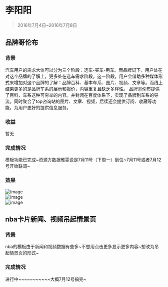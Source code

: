 # 李阳阳

> 2016年7月4日~2016年7月8日

## 品牌哥伦布

### 背景

汽车用户的需求大体可以分为三个阶段：选车-买车-用车。而品牌词下，用户处在对这个品牌的了解上，更多处在选车需求阶段。这一阶段，用户会借助多种媒体形式来增加对这个品牌的了解：品牌百科、基本车系、图片、视频、文章等。而线上结果更多的是品牌车系的展示和报价，内容重复且缺乏多样性。
品牌哥伦布提供了百科、车系这种可穷举的内容。并封闭在百度体系下，实现了品牌到车系的导流。同时聚合了top咨询站的图片、文章、视频，后续还会提供订阅、收藏等功能，为用户更好的提供信息服务。

### 收益

暂无

### 完成情况

模板功能已完成~资源方数据雅雯说是7月11号（下周一）到位~7月11号或者7月12号开始联调~


### 效果

![image](http://gitlab.baidu.com/psfe/ala-weeklyreport/uploads/093726e2c2b92ef1524fe76babfc223f/image.png)</br>
![image](http://gitlab.baidu.com/psfe/ala-weeklyreport/uploads/d0da644cc3cd2830b6a2b4494e8afa32/image.png)</br>
![image](http://gitlab.baidu.com/psfe/ala-weeklyreport/uploads/95e50dd445b76a28733ed16e2d33d973/image.png)


## nba卡片新闻、视频吊起情景页
	
### 背景

nba的模板由于新闻和视频数据有些多~不想用点击更多显示更多内容~想改为吊起情景页的形式~

### 完成情况

进行中~~~~~~~~~~~大概7月12号搞完~